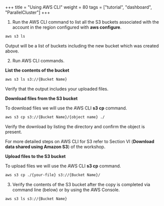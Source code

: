 +++
title = "Using AWS CLI"
weight = 80
tags = ["tutorial", "dashboard", "ParallelCluster"]
+++

1.	Run the AWS CLI command to list all the S3 buckets associated with the account in the region configured with **aws configure**.

```bash
aws s3 ls
```

Output will be a list of buckets including the new bucket which was created above.

2.	Run AWS CLI commands.   

**List the contents of the bucket**

```bash
aws s3 ls s3://{Bucket Name}
```

Verify that the output includes your uploaded files.


**Download files from the S3 bucket**

To download files we will use the AWS CLI **s3 cp** command.

```bash
aws s3 cp s3://{Bucket Name}/{object name} ./
```

Verify the download by listing the directory and confirm the object is present.

For more detailed steps on AWS CLI for S3 refer to Section VI (**Download data shared using Amazon S3**) of the workshop.


**Upload files to the S3 bucket**

 To upload files we will use the AWS CLI **s3 cp** command.

```bash
aws s3 cp ./{your-file} s3://{Bucket Name}/
```

3.	Verify the contents of the S3 bucket after the copy is completed via command line (below) or by using the AWS Console.

```bash
aws s3 ls s3://{Bucket Name}
```
